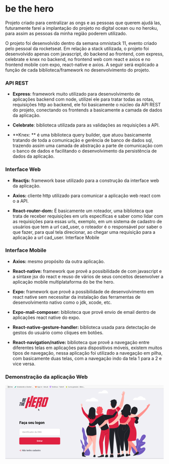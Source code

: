 # **be the hero**
Projeto criado para centralizar as ongs e as pessoas que querem ajudá las, futuramente farei a implantação do projeto no digital ocean ou no heroku, para assim as pessoas da minha região poderem utilizado.

O projeto foi desenvolvido dentro da semana omnistack 11, evento criado pelo pessoal da rocketseat.
Em relação a stack utilizada, o projeto foi desenvolvido apenas com javascript, do backend ao frontend, com express, celebrate e knex no backend, no frontend web com react e axios e no frontend mobile com expo, react-native e axios. A seguir será explicado a função de cada biblioteca/framework no desenvolvimento do projeto.

### **API REST** 

- **Express**: framework muito utilizado para desenvolvimento de aplicações backend com node, utilizei ele para tratar todas as rotas, requisições http ao backend, ele foi basicamente o núcleo da API REST do projeto, conectando os frontends a basicamente a camada de dados da aplicação.

- **Celebrate**: biblioteca utilizada para as validações as requisições a API.
- **Knex: ** é uma biblioteca query builder, que atuou basicamente tratando de toda a comunicação e gerência de banco de dados sql, trazendo assim uma camada de abstração a parte de comunicação com o banco de dados e facilitando o desenvolvimento da persistência de dados da aplicação.

### **Interface Web** 

- **Reactjs:** framework base utilizado para a construção da interface web da aplicação.

- **Axios:** cliente http utilizado para comunicar a aplicação web react com o a API.
- **React-router-dom:** É basicamente um roteador, uma biblioteca que trata de receber requisições em urls específicas e saber como lidar com as requisições para essas urls, exemplo, em um sistema de cadastro de usuários que tem a url cad_user, o roteador é o responsável por saber o que fazer, para qual tela direcionar, ao chegar uma requisição para a aplicação a url cad_user.
Interface Mobile
### **Interface Mobile**
* **Axios:** mesmo propósito da outra aplicação.
* **React-native:** framework que provê a possibilidade de com javascript e a sintaxe jsx do react e reuso de vários de seus conceitos desenvolver a aplicação mobile multiplataforma do be the hero.

* **Expo:** framework que provê a possibilidade de desenvolvimento em react native sem necessitar da instalação das ferramentas de desenvolvimento nativo como o jdk, xcode, etc.
* **Expo-mail-composer:** biblioteca que provê envio de email dentro de aplicações react native do expo.
* **React-native-gesture-handler:** biblioteca usada para detectação de gestos do usuário como cliques em botões. 
* **React-navigation/native:** biblioteca que provê a navegação entre diferentes telas em aplicações para dispositivos móveis, existem muitos tipos de navegação, nessa aplicação foi utilizado a navegação em pilha, com basicamente duas telas, com a navegação indo da tela 1 para a 2 e vice versa.
### **Demonstração da aplicação Web**
![](screenshots/frontend_web.gif)